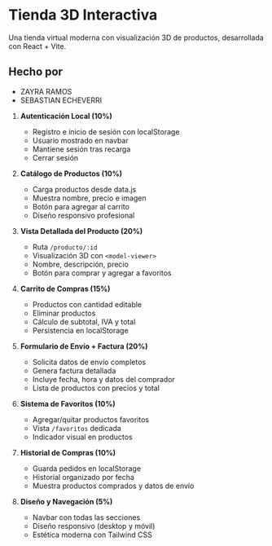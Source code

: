 # Tienda 3D Interactiva

Una tienda virtual moderna con visualización 3D de productos, desarrollada con React + Vite.

## Hecho por 
- ZAYRA RAMOS 
- SEBASTIAN ECHEVERRI 



1. **Autenticación Local (10%)**
   - Registro e inicio de sesión con localStorage
   - Usuario mostrado en navbar
   - Mantiene sesión tras recarga
   - Cerrar sesión

2. **Catálogo de Productos (10%)**
   - Carga productos desde data.js
   - Muestra nombre, precio e imagen
   - Botón para agregar al carrito
   - Diseño responsivo profesional

3. **Vista Detallada del Producto (20%)**
   - Ruta `/producto/:id`
   - Visualización 3D con `<model-viewer>`
   - Nombre, descripción, precio
   - Botón para comprar y agregar a favoritos

4. **Carrito de Compras (15%)**
   - Productos con cantidad editable
   - Eliminar productos
   - Cálculo de subtotal, IVA y total
   - Persistencia en localStorage

5. **Formulario de Envío + Factura (20%)**
   - Solicita datos de envío completos
   - Genera factura detallada
   - Incluye fecha, hora y datos del comprador
   - Lista de productos con precios y total

6. **Sistema de Favoritos (10%)**
   - Agregar/quitar productos favoritos
   - Vista `/favoritos` dedicada
   - Indicador visual en productos

7. **Historial de Compras (10%)**
   - Guarda pedidos en localStorage
   - Historial organizado por fecha
   - Muestra productos comprados y datos de envío

8. **Diseño y Navegación (5%)**
   - Navbar con todas las secciones
   - Diseño responsivo (desktop y móvil)
   - Estética moderna con Tailwind CSS

